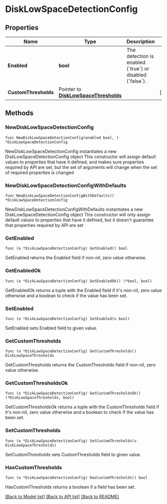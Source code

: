# DiskLowSpaceDetectionConfig

## Properties

Name | Type | Description | Notes
------------ | ------------- | ------------- | -------------
**Enabled** | **bool** | The detection is enabled (&#x60;true&#x60;) or disabled (&#x60;false&#x60;). | 
**CustomThresholds** | Pointer to [**DiskLowSpaceThresholds**](DiskLowSpaceThresholds.md) |  | [optional] 

## Methods

### NewDiskLowSpaceDetectionConfig

`func NewDiskLowSpaceDetectionConfig(enabled bool, ) *DiskLowSpaceDetectionConfig`

NewDiskLowSpaceDetectionConfig instantiates a new DiskLowSpaceDetectionConfig object
This constructor will assign default values to properties that have it defined,
and makes sure properties required by API are set, but the set of arguments
will change when the set of required properties is changed

### NewDiskLowSpaceDetectionConfigWithDefaults

`func NewDiskLowSpaceDetectionConfigWithDefaults() *DiskLowSpaceDetectionConfig`

NewDiskLowSpaceDetectionConfigWithDefaults instantiates a new DiskLowSpaceDetectionConfig object
This constructor will only assign default values to properties that have it defined,
but it doesn't guarantee that properties required by API are set

### GetEnabled

`func (o *DiskLowSpaceDetectionConfig) GetEnabled() bool`

GetEnabled returns the Enabled field if non-nil, zero value otherwise.

### GetEnabledOk

`func (o *DiskLowSpaceDetectionConfig) GetEnabledOk() (*bool, bool)`

GetEnabledOk returns a tuple with the Enabled field if it's non-nil, zero value otherwise
and a boolean to check if the value has been set.

### SetEnabled

`func (o *DiskLowSpaceDetectionConfig) SetEnabled(v bool)`

SetEnabled sets Enabled field to given value.


### GetCustomThresholds

`func (o *DiskLowSpaceDetectionConfig) GetCustomThresholds() DiskLowSpaceThresholds`

GetCustomThresholds returns the CustomThresholds field if non-nil, zero value otherwise.

### GetCustomThresholdsOk

`func (o *DiskLowSpaceDetectionConfig) GetCustomThresholdsOk() (*DiskLowSpaceThresholds, bool)`

GetCustomThresholdsOk returns a tuple with the CustomThresholds field if it's non-nil, zero value otherwise
and a boolean to check if the value has been set.

### SetCustomThresholds

`func (o *DiskLowSpaceDetectionConfig) SetCustomThresholds(v DiskLowSpaceThresholds)`

SetCustomThresholds sets CustomThresholds field to given value.

### HasCustomThresholds

`func (o *DiskLowSpaceDetectionConfig) HasCustomThresholds() bool`

HasCustomThresholds returns a boolean if a field has been set.


[[Back to Model list]](../README.md#documentation-for-models) [[Back to API list]](../README.md#documentation-for-api-endpoints) [[Back to README]](../README.md)



